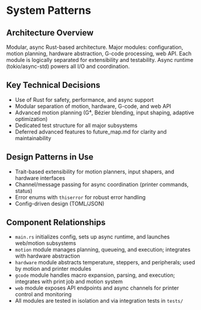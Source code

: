 # System Patterns

## Architecture Overview
Modular, async Rust-based architecture. Major modules: configuration, motion planning, hardware abstraction, G-code processing, web API. Each module is logically separated for extensibility and testability. Async runtime (tokio/async-std) powers all I/O and coordination.

## Key Technical Decisions
- Use of Rust for safety, performance, and async support
- Modular separation of motion, hardware, G-code, and web API
- Advanced motion planning (G⁴, Bézier blending, input shaping, adaptive optimization)
- Dedicated test structure for all major subsystems
- Deferred advanced features to future_map.md for clarity and maintainability

## Design Patterns in Use
- Trait-based extensibility for motion planners, input shapers, and hardware interfaces
- Channel/message passing for async coordination (printer commands, status)
- Error enums with `thiserror` for robust error handling
- Config-driven design (TOML/JSON)

## Component Relationships
- `main.rs` initializes config, sets up async runtime, and launches web/motion subsystems
- `motion` module manages planning, queueing, and execution; integrates with hardware abstraction
- `hardware` module abstracts temperature, steppers, and peripherals; used by motion and printer modules
- `gcode` module handles macro expansion, parsing, and execution; integrates with print job and motion system
- `web` module exposes API endpoints and async channels for printer control and monitoring
- All modules are tested in isolation and via integration tests in `tests/`
